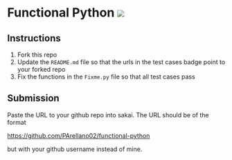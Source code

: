 # Functional Python [![](https://github.com/PArellano02/functional-python/workflows/tests/badge.svg)](https://github.com/PArellano02/functional-python/actions?query=workflow%3Atests)


## Instructions

1. Fork this repo
1. Update the `README.md` file so that the urls in the test cases badge point to your forked repo
1. Fix the functions in the `Fixme.py` file so that all test cases pass

## Submission

Paste the URL to your github repo into sakai. The URL should be of the format

https://github.com/PArellano02/functional-python

but with your github username instead of mine.
